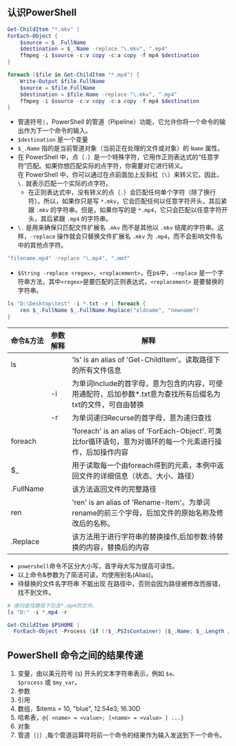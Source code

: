 ## 认识PowerShell
```powershell
Get-ChildItem "*.mkv" |
ForEach-Object {  
    $source = $_.FullName  
    $destination = $_.Name -replace "\.mkv", ".mp4"  
    ffmpeg -i $source -c:v copy -c:a copy -f mp4 $destination  
}

foreach ($file in Get-ChildItem "*.mp4") { 
    Write-Output $file.FullName
    $source = $file.FullName  
    $destination = $file.Name -replace "\.mkv", ".mp4"  
    ffmpeg -i $source -c:v copy -c:a copy -f mp4 $destination  
}
```

- 管道符号`|`，PowerShell 的管道（Pipeline）功能，它允许你将一个命令的输出作为下一个命令的输入。
- `$destination` 是一个变量
- `$_.Name` 指的是当前管道对象（当前正在处理的文件或对象）的 `Name` 属性。
- 在 PowerShell 中，点（`.`）是一个特殊字符，它用作正则表达式的“任意字符”匹配。如果你想匹配实际的点字符，你需要对它进行转义。在 PowerShell 中，你可以通过在点前面加上反斜杠（`\`）来转义它。因此，`\.` 就表示匹配一个实际的点字符。
	- 在正则表达式中，没有转义的点（`.`）会匹配任何单个字符（除了换行符）。所以，如果你只是写 `*.mkv`，它会匹配任何以任意字符开头，其后紧跟 `.mkv` 的字符串。但是，如果你写的是 `*.mp4`，它只会匹配以任意字符开头，其后紧跟 `.mp4` 的字符串。
- `\.` 是用来确保只匹配文件扩展名 `.mkv` 而不是其他以 `.mkv` 结尾的字符串。这样，`-replace` 操作就会只替换文件扩展名 `.mkv` 为 `.mp4`，而不会影响文件名中的其他点字符。


```powershell
"filename.mp4" -replace "\.mp4", ".mmf"
```

- `$String -replace <regex>, <replacement>`，在ps中，`-replace` 是一个字符串方法，其中`<regex>`是要匹配的正则表达式，`<replacement>` 是要替换的字符串。

```powershell
ls "D:\Desktop\test" -i *.txt -r | foreach {
	ren $_.FullName $_.FullName.Replace("oldname", "newname")
}
```


| 命令&方法 | 参数解释 | 解释 |
| ---- | ---- | ---- |
| ls |  | 'ls' is an alias of 'Get-ChildItem'。读取路径下的所有文件信息 |
|  | -i | 为单词Include的首字母，意为包含的内容，可使用通配符，后加参数*.txt意为查找所有后缀名为txt的文件，可自由替换 |
|  | -r | 为单词递归Recurse的首字母，意为递归查找 |
| foreach |  | 'foreach' is an alias of 'ForEach-Object'.	可类比for循环语句，意为对循环的每一个元素进行操作，后加操作内容 |
| $_ |  | 用于读取每一个由foreach得到的元素，本例中返回文件的详细信息（状态、大小、路径） |
| .FullName |  | 该方法返回文件的完整路径 |
| ren |  |  'ren' is an alias of 'Rename-Item'。为单词rename的前三个字母，后加文件的原始名称及修改后的名称。 |
| .Replace	 |  | 该方法用于进行字符串的替换操作,后加参数:待替换的内容，替换后的内容 |
- `powershell`命令不区分大小写，首字母大写为提高可读性。
- 以上命令&参数为了简洁可读，均使用别名(Alias)。
- 待替换的文件名字符串 不能出现 在路径中，否则会因为路径被修改而报错，找不到文件。

```powershell
# 递归查找路径下包含*.mp4的文件。
ls "D:" -i *.mp4 -r
```

```powershell
Get-ChildItem $PSHOME |
  ForEach-Object -Process {if (!$_.PSIsContainer) {$_.Name; $_.Length / 1024; " " }}
```


## PowerShell 命令之间的结果传递

1. 变量，由以美元符号 (`$`) 开头的文本字符串表示，例如 `$a`、`$process` 或 `$my_var`。
2. 参数
3. 引用
4. 数组，$items = 10, "blue", 12.54e3, 16.30D
5. 哈希表，`@{ <name> = <value>; [<name> = <value> ] ...}`
6. 对象
7. 管道（`|`）,每个管道运算符将前一个命令的结果作为输入发送到下一个命令。
